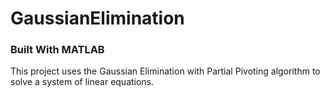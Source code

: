 # GaussianElimination

### Built With MATLAB

This project uses the Gaussian Elimination with Partial Pivoting algorithm to solve a system of linear equations.   
